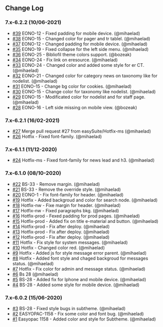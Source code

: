 ## Change Log

### 7.x-6.2.2 (10/06-2021)
- [#39](https://github.com/easySuite/bibliofil-subtheme/pull/39) EONO-12 - Fixed padding for mobile device. (@mihaelad)
- [#38](https://github.com/easySuite/bibliofil-subtheme/pull/38) EONO-15 - Changed color for pager and tr tablel. (@mihaelad)
- [#37](https://github.com/easySuite/bibliofil-subtheme/pull/37) EONO-12 - Changed padding for mobile device. (@mihaelad)
- [#35](https://github.com/easySuite/bibliofil-subtheme/pull/35) EONO-19 - Fixed collapse for the left side menu. (@mihaelad)
- [#36](https://github.com/easySuite/bibliofil-subtheme/pull/36) EONO-25 - Bibliofil theme colors support. (@bozeak)
- [#34](https://github.com/easySuite/bibliofil-subtheme/pull/34) EONO-24 - Fix link on eresource. (@mihaelad)
- [#33](https://github.com/easySuite/bibliofil-subtheme/pull/33) EONO-24 - Changed color and added some style for er CT. (@mihaelad)
- [#32](https://github.com/easySuite/bibliofil-subtheme/pull/32) EONO-21 - Changed color for category news on taxonomy like for nodelist. (@mihaelad)
- [#31](https://github.com/easySuite/bibliofil-subtheme/pull/31) EONO-15 - Change bg color for cookies. (@mihaelad)
- [#30](https://github.com/easySuite/bibliofil-subtheme/pull/30) EONO-15 - Change color for taxonomy like nodelist. (@mihaelad)
- [#29](https://github.com/easySuite/bibliofil-subtheme/pull/29) EONO-15 - Modificated color for nodelist and for staff page. (@mihaelad)
- [#28](https://github.com/easySuite/bibliofil-subtheme/pull/28) EONO-16 - Left side missing on mobile view. (@bozeak)

### 7.x-6.2.1 (16/02-2021)
- [#27](https://github.com/easySuite/bibliofil-subtheme/pull/27) Merge pull request #27 from easySuite/Hotfix-ms (@mihaelad)
- [#26](https://github.com/easySuite/bibliofil-subtheme/pull/26) Hotfix - Fixed font-family. (@mihaelad)

### 7.x-6.1.1 (11/12-2020)
- [#24](https://github.com/easySuite/bibliofil-subtheme/pull/24) Hotfix-ms - Fixed font-family for news lead and h3. (@mihaelad)

### 7.x-6.1.0 (08/10-2020)
- [#22](https://github.com/easySuite/bibliofil-subtheme/pull/22) BS-33 - Remove margin. (@mihaelad)
- [#21](https://github.com/easySuite/bibliofil-subtheme/pull/21) BS-33 - Remove the override style. (@mihaelad)
- [#20](https://github.com/easySuite/bibliofil-subtheme/pull/20) EONO-1 - Fix font-family for header. (@mihaelad)
- [#19](https://github.com/easySuite/bibliofil-subtheme/pull/19) Hotfix - Added backgroud and color for search node. (@mihaelad)
- [#18](https://github.com/easySuite/bibliofil-subtheme/pull/18) Hotfix-nw - Fixe margin for header. (@mihaelad)
- [#17](https://github.com/easySuite/bibliofil-subtheme/pull/17) Hotfix-nw - Fixed paragraphs bkg. (@mihaelad)
- [#16](https://github.com/easySuite/bibliofil-subtheme/pull/16) Hotfix-prod - Fexed padding for prod pages. (@mihaelad)
- [#15](https://github.com/easySuite/bibliofil-subtheme/pull/15) Hotfix-prod - Added fix on title e-material and button. (@mihaelad)
- [#14](https://github.com/easySuite/bibliofil-subtheme/pull/14) Hotfix-prod - Fix after deploy. (@mihaelad)
- [#13](https://github.com/easySuite/bibliofil-subtheme/pull/13) Hotfix-prod - Fix after deploy. (@mihaelad)
- [#12](https://github.com/easySuite/bibliofil-subtheme/pull/12) Hotfix-prod - Fix after deploy. (@mihaelad)
- [#11](https://github.com/easySuite/bibliofil-subtheme/pull/11) Hotfix - Fix style for system messages. (@mihaelad)
- [#10](https://github.com/easySuite/bibliofil-subtheme/pull/10) Hotfix - Changed color red. (@mihaelad)
- [#9](https://github.com/easySuite/bibliofil-subtheme/pull/9) Hotfix - Added js for style message error parent. (@mihaelad)
- [#8](https://github.com/easySuite/bibliofil-subtheme/pull/8) Hotfix - Added font style and chaged backgroud for messages status. (@mihaelad)
- [#7](https://github.com/easySuite/bibliofil-subtheme/pull/7) Hotfix - Fix color for admin and message status. (@mihaelad)
- [#6](https://github.com/easySuite/bibliofil-subtheme/pull/6) Bs 28 (@mihaelad)
- [#5](https://github.com/easySuite/bibliofil-subtheme/pull/5) BS-28 - Added fix for Iphone and mobile device. (@mihaelad)
- [#4](https://github.com/easySuite/bibliofil-subtheme/pull/4) BS-28 - Added some style for mobile device. (@mihaelad)

### 7.x-6.0.2 (15/06-2020)
- [#3](https://github.com/easySuite/bibliofil-subtheme/pull/3) BS-28 - Fixed style bugs in subtheme. (@mihaelad)
- [#2](https://github.com/easySuite/bibliofil-subtheme/pull/2) EASYOPAC-1158 - Fix some color and font bug. (@mihaelad)
- [#1](https://github.com/easySuite/bibliofil-subtheme/pull/1) Easyopac 1158 - Added color and style for Subtheme. (@mihaelad)